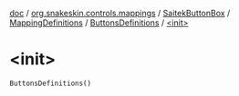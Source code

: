 [doc](../../../../index.md) / [org.snakeskin.controls.mappings](../../../index.md) / [SaitekButtonBox](../../index.md) / [MappingDefinitions](../index.md) / [ButtonsDefinitions](index.md) / [&lt;init&gt;](./-init-.md)

# &lt;init&gt;

`ButtonsDefinitions()`